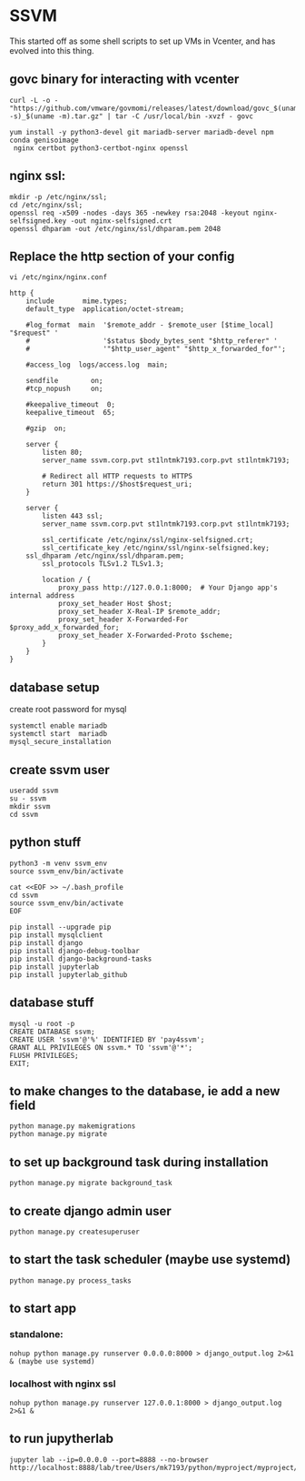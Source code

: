 # SSVM

This started off as some shell scripts to set up VMs in Vcenter, and has evolved into this thing.

## govc binary for interacting with vcenter
```
curl -L -o - "https://github.com/vmware/govmomi/releases/latest/download/govc_$(uname -s)_$(uname -m).tar.gz" | tar -C /usr/local/bin -xvzf - govc

yum install -y python3-devel git mariadb-server mariadb-devel npm conda genisoimage
 nginx certbot python3-certbot-nginx openssl
```
## nginx ssl:
```
mkdir -p /etc/nginx/ssl;
cd /etc/nginx/ssl;
openssl req -x509 -nodes -days 365 -newkey rsa:2048 -keyout nginx-selfsigned.key -out nginx-selfsigned.crt
openssl dhparam -out /etc/nginx/ssl/dhparam.pem 2048
```
## Replace the http section of your config
```
vi /etc/nginx/nginx.conf
```
```
http {
    include       mime.types;
    default_type  application/octet-stream;

    #log_format  main  '$remote_addr - $remote_user [$time_local] "$request" '
    #                  '$status $body_bytes_sent "$http_referer" '
    #                  '"$http_user_agent" "$http_x_forwarded_for"';

    #access_log  logs/access.log  main;

    sendfile        on;
    #tcp_nopush     on;

    #keepalive_timeout  0;
    keepalive_timeout  65;

    #gzip  on;

    server {
        listen 80;
        server_name ssvm.corp.pvt st1lntmk7193.corp.pvt st1lntmk7193;
    
        # Redirect all HTTP requests to HTTPS
        return 301 https://$host$request_uri;
    }
    
    server {
        listen 443 ssl;
        server_name ssvm.corp.pvt st1lntmk7193.corp.pvt st1lntmk7193;
    
        ssl_certificate /etc/nginx/ssl/nginx-selfsigned.crt;
        ssl_certificate_key /etc/nginx/ssl/nginx-selfsigned.key;
	ssl_dhparam /etc/nginx/ssl/dhparam.pem;
        ssl_protocols TLSv1.2 TLSv1.3;
    
        location / {
            proxy_pass http://127.0.0.1:8000;  # Your Django app's internal address
            proxy_set_header Host $host;
            proxy_set_header X-Real-IP $remote_addr;
            proxy_set_header X-Forwarded-For $proxy_add_x_forwarded_for;
            proxy_set_header X-Forwarded-Proto $scheme;
        }
    }
}
```

## database setup
create root password for mysql
```
systemctl enable mariadb
systemctl start  mariadb
mysql_secure_installation
```

## create ssvm user
```
useradd ssvm
su - ssvm
mkdir ssvm
cd ssvm
```

## python stuff
```
python3 -m venv ssvm_env
source ssvm_env/bin/activate

cat <<EOF >> ~/.bash_profile
cd ssvm
source ssvm_env/bin/activate
EOF

pip install --upgrade pip
pip install mysqlclient
pip install django
pip install django-debug-toolbar
pip install django-background-tasks
pip install jupyterlab
pip install jupyterlab_github
```

## database stuff
```
mysql -u root -p
CREATE DATABASE ssvm;
CREATE USER 'ssvm'@'%' IDENTIFIED BY 'pay4ssvm';
GRANT ALL PRIVILEGES ON ssvm.* TO 'ssvm'@'*';
FLUSH PRIVILEGES;
EXIT;
```

## to make changes to the database, ie add a new field
```
python manage.py makemigrations
python manage.py migrate
```

## to set up background task during installation
```
python manage.py migrate background_task
```

## to create django admin user
```
python manage.py createsuperuser
```

## to start the task scheduler (maybe use systemd)
```
python manage.py process_tasks
```

## to start app
### standalone:
```
nohup python manage.py runserver 0.0.0.0:8000 > django_output.log 2>&1 & (maybe use systemd)
```

### localhost with nginx ssl
```
nohup python manage.py runserver 127.0.0.1:8000 > django_output.log 2>&1 &
```

## to run jupytherlab 
```
jupyter lab --ip=0.0.0.0 --port=8888 --no-browser
http://localhost:8888/lab/tree/Users/mk7193/python/myproject/myproject/settings.py
```
